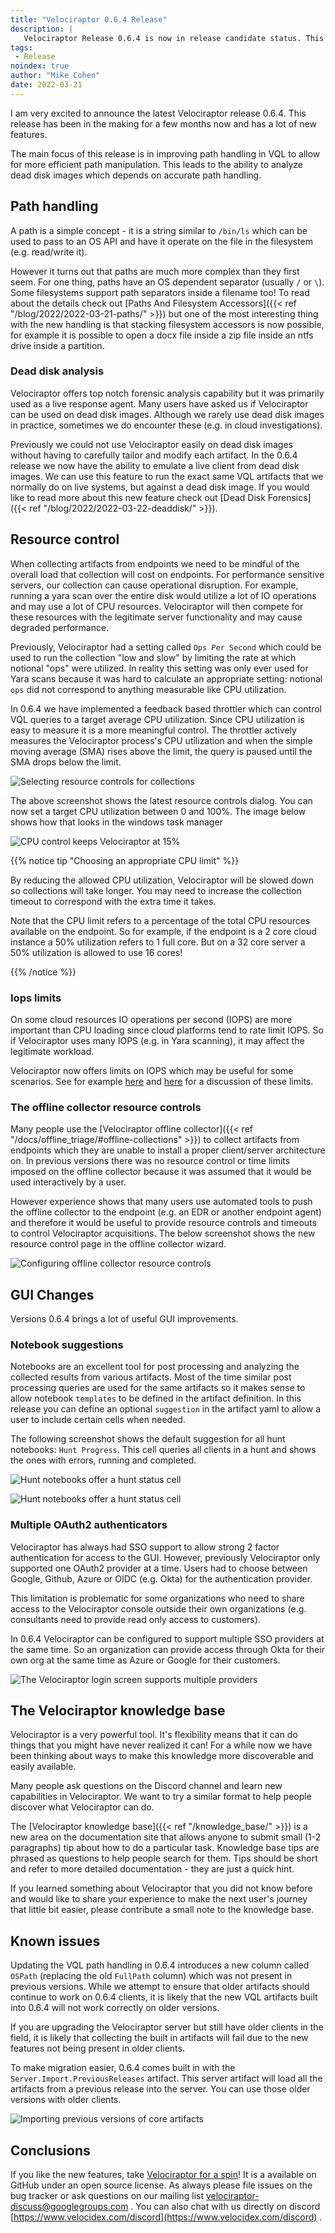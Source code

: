 ```yaml
---
title: "Velociraptor 0.6.4 Release"
description: |
   Velociraptor Release 0.6.4 is now in release candidate status. This post discusses some of the new features.
tags:
 - Release
noindex: true
author: "Mike Cohen"
date: 2022-03-21
---
```


I am very excited to announce the latest Velociraptor release
0.6.4. This release has been in the making for a few months now and
has a lot of new features.

The main focus of this release is in improving path handling in VQL to
allow for more efficient path manipulation. This leads to the ability
to analyze dead disk images which depends on accurate path handling.

## Path handling

A path is a simple concept - it is a string similar to `/bin/ls` which
can be used to pass to an OS API and have it operate on the file in
the filesystem (e.g. read/write it).

However it turns out that paths are much more complex than they first
seem. For one thing, paths have an OS dependent separator (usually `/`
or `\`). Some filesystems support path separators inside a filename
too! To read about the details check out [Paths And Filesystem
Accessors]({{< ref "/blog/2022/2022-03-21-paths/" >}}) but one of the
most interesting thing with the new handling is that stacking
filesystem accessors is now possible, for example it is possible to
open a docx file inside a zip file inside an ntfs drive inside a
partition.

### Dead disk analysis

Velociraptor offers top notch forensic analysis capability but it was
primarily used as a live response agent. Many users have asked us if
Velociraptor can be used on dead disk images. Although we rarely use
dead disk images in practice, sometimes we do encounter these (e.g. in
cloud investigations).

Previously we could not use Velociraptor easily on dead disk images
without having to carefully tailor and modify each artifact. In the
0.6.4 release we now have the ability to emulate a live client from
dead disk images. We can use this feature to run the exact same VQL
artifacts that we normally do on live systems, but against a dead disk
image. If you would like to read more about this new feature check out
[Dead Disk Forensics]({{< ref "/blog/2022/2022-03-22-deaddisk/" >}}).

## Resource control

When collecting artifacts from endpoints we need to be mindful of the
overall load that collection will cost on endpoints. For performance
sensitive servers, our collection can cause operational
disruption. For example, running a yara scan over the entire disk
would utilize a lot of IO operations and may use a lot of CPU
resources. Velociraptor will then compete for these resources with the
legitimate server functionality and may cause degraded performance.

Previously, Velociraptor had a setting called `Ops Per Second` which
could be used to run the collection "low and slow" by limiting the
rate at which notional "ops" were utilized. In reality this setting
was only ever used for Yara scans because it was hard to calculate an
appropriate setting: notional `ops` did not correspond to anything
measurable like CPU utilization.

In 0.6.4 we have implemented a feedback based throttler which can
control VQL queries to a target average CPU utilization. Since CPU
utilization is easy to measure it is a more meaningful control. The
throttler actively measures the Velociraptor process's CPU utilization
and when the simple moving average (SMA) rises above the limit, the
query is paused until the SMA drops below the limit.

![Selecting resource controls for collections](resource_control.png)

The above screenshot shows the latest resource controls dialog. You
can now set a target CPU utilization between 0 and 100%. The image
below shows how that looks in the windows task manager

![CPU control keeps Velociraptor at 15%](cpu_utilization.png)


{{% notice tip "Choosing an appropriate CPU limit" %}}

By reducing the allowed CPU utilization, Velociraptor will be slowed
down so collections will take longer. You may need to increase the
collection timeout to correspond with the extra time it takes.

Note that the CPU limit refers to a percentage of the total CPU
resources available on the endpoint. So for example, if the endpoint
is a 2 core cloud instance a 50% utilization refers to 1 full
core. But on a 32 core server a 50% utilization is allowed to use 16
cores!

{{% /notice %}}

### Iops limits

On some cloud resources IO operations per second (IOPS) are more
important than CPU loading since cloud platforms tend to rate limit
IOPS. So if Velociraptor uses many IOPS (e.g. in Yara scanning), it
may affect the legitimate workload.

Velociraptor now offers limits on IOPS which may be useful for some
scenarios. See for example
[here](https://docs.aws.amazon.com/AWSEC2/latest/UserGuide/ebs-volume-types.html)
and
[here](https://aws.amazon.com/blogs/database/understanding-burst-vs-baseline-performance-with-amazon-rds-and-gp2/)
for a discussion of these limits.

### The offline collector resource controls

Many people use the [Velociraptor offline collector]({{< ref
"/docs/offline_triage/#offline-collections" >}}) to collect artifacts
from endpoints which they are unable to install a proper client/server
architecture on. In previous versions there was no resource control or
time limits imposed on the offline collector because it was assumed
that it would be used interactively by a user.

However experience shows that many users use automated tools to push
the offline collector to the endpoint (e.g. an EDR or another endpoint
agent) and therefore it would be useful to provide resource controls
and timeouts to control Velociraptor acquisitions. The below
screenshot shows the new resource control page in the offline
collector wizard.

![Configuring offline collector resource controls](offline_collector_resources.png)

## GUI Changes

Versions 0.6.4 brings a lot of useful GUI improvements.

### Notebook suggestions

Notebooks are an excellent tool for post processing and analyzing the
collected results from various artifacts. Most of the time similar
post processing queries are used for the same artifacts so it makes
sense to allow notebook `templates` to be defined in the artifact
definition. In this release you can define an optional `suggestion` in
the artifact yaml to allow a user to include certain cells when
needed.

The following screenshot shows the default suggestion for all hunt
notebooks: `Hunt Progress`. This cell queries all clients in a hunt
and shows the ones with errors, running and completed.

![Hunt notebooks offer a hunt status cell](hunt_suggestions.png)

![Hunt notebooks offer a hunt status cell](hunt_suggestions_2.png)


### Multiple OAuth2 authenticators

Velociraptor has always had SSO support to allow strong 2 factor
authentication for access to the GUI. However, previously Velociraptor
only supported one OAuth2 provider at a time. Users had to choose
between Google, Github, Azure or OIDC (e.g. Okta) for the
authentication provider.

This limitation is problematic for some organizations who need to
share access to the Velociraptor console outside their own
organizations (e.g. consultants need to provide read only access to
customers).

In 0.6.4 Velociraptor can be configured to support multiple SSO
providers at the same time. So an organization can provide access
through Okta for their own org at the same time as Azure or Google for
their customers.

![The Velociraptor login screen supports multiple providers](multiple_oauth2.png)

## The Velociraptor knowledge base

Velociraptor is a very powerful tool. It's flexibility means that it
can do things that you might have never realized it can! For a while
now we have been thinking about ways to make this knowledge more
discoverable and easily available.

Many people ask questions on the Discord channel and learn new
capabilities in Velociraptor. We want to try a similar format to help
people discover what Velociraptor can do.

The [Velociraptor knowledge base]({{< ref "/knowledge_base/" >}}) is a
new area on the documentation site that allows anyone to submit small
(1-2 paragraphs) tip about how to do a particular task. Knowledge base
tips are phrased as questions to help people search for them. Tips
should be short and refer to more detailed documentation - they are
just a quick hint.

If you learned something about Velociraptor that you did not know
before and would like to share your experience to make the next user's
journey that little bit easier, please contribute a small note to the
knowledge base.

## Known issues

Updating the VQL path handling in 0.6.4 introduces a new column called
`OSPath` (replacing the old `FullPath` column) which was not present
in previous versions. While we attempt to ensure that older artifacts
should continue to work on 0.6.4 clients, it is likely that the new
VQL artifacts built into 0.6.4 will not work correctly on older
versions.

If you are upgrading the Velociraptor server but still have older
clients in the field, it is likely that collecting the built in
artifacts will fail due to the new features not being present in older
clients.

To make migration easier, 0.6.4 comes built in with the
`Server.Import.PreviousReleases` artifact. This server artifact will
load all the artifacts from a previous release into the server. You
can use those older versions with older clients.

![Importing previous versions of core artifacts](importing_previous_versions.png)

## Conclusions

If you like the new features, take [Velociraptor for a
spin](https://github.com/Velocidex/velociraptor)!  It is a available
on GitHub under an open source license. As always please file issues
on the bug tracker or ask questions on our mailing list
[velociraptor-discuss@googlegroups.com](mailto:velociraptor-discuss@googlegroups.com)
. You can also chat with us directly on discord
[https://www.velocidex.com/discord](https://www.velocidex.com/discord)
.
